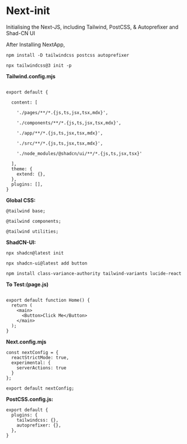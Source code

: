 # Next-init

Initialising the Next-JS, including Tailwind, PostCSS, & Autoprefixer and Shad-CN UI

After Installing NextApp,

`npm install -D tailwindcss postcss autoprefixer`

`npx tailwindcss@3 init -p`


**Tailwind.config.mjs**

```/** @type {import('tailwindcss').Config} */

export default {

  content: [
  
    './pages/**/*.{js,ts,jsx,tsx,mdx}',
    
    './components/**/*.{js,ts,jsx,tsx,mdx}',
    
    './app/**/*.{js,ts,jsx,tsx,mdx}',
    
    './src/**/*.{js,ts,jsx,tsx,mdx}',
    
    './node_modules/@shadcn/ui/**/*.{js,ts,jsx,tsx}'
    
  ],
  theme: {
    extend: {},
  },
  plugins: [],
}
```

**Global CSS:**

`@tailwind base;`

`@tailwind components;`

`@tailwind utilities;`


**ShadCN-UI:**

`npx shadcn@latest init`

`npx shadcn-ui@latest add button`

`npm install class-variance-authority tailwind-variants lucide-react`


**To Test:(page.js)**

```import { Button } from "@/components/ui/button";

export default function Home() {
  return (
    <main>
      <Button>Click Me</Button>
    </main>
  );
}
```

**Next.config.mjs**

```/** @type {import('next').NextConfig} */
const nextConfig = {
  reactStrictMode: true,
  experimental: {
    serverActions: true
  }
};

export default nextConfig;
```

**PostCSS.config.js:**
```
export default {
  plugins: {
    tailwindcss: {},
    autoprefixer: {},
  },
}
```


